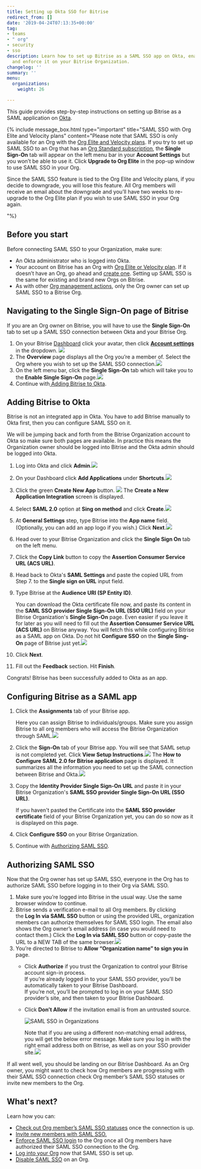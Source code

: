 ```yaml
---
title: Setting up Okta SSO for Bitrise
redirect_from: []
date: '2019-04-24T07:13:35+00:00'
tag:
- teams
- " org"
- security
- sso
description: Learn how to set up Bitrise as a SAML SSO app on Okta, enable SAML SSO
  and enforce it on your Bitrise Organization.
changelog: ''
summary: ''
menu:
  organizations:
    weight: 26

---
```

This guide provides step-by-step instructions on setting up Bitrise as a SAML application on [Okta](https://www.okta.com/).

{% include message_box.html type="important" title="SAML SSO with Org Elite and Velocity plans" content="Please note that SAML SSO is only available for an Org with the [Org Elite and Velocity plans](https://www.bitrise.io/pricing). If you try to set up SAML SSO to an Org that has an [Org Standard subscription](https://www.bitrise.io/pricing/teams), the **Single Sign-On** tab will appear on the left menu bar in your **Account Settings** but you won’t be able to use it. Click **Upgrade to Org Elite** in the pop-up window to use SAML SSO in your Org.

Since the SAML SSO feature is tied to the Org Elite and Velocity plans, if you decide to downgrade, you will lose this feature. All Org members will receive an email about the downgrade and you’ll have two weeks to re-upgrade to the Org Elite plan if you wish to use SAML SSO in your Org again.

"%}

## Before you start

Before connecting SAML SSO to your Organization, make sure:

* An Okta administrator who is logged into Okta.
* Your account on Bitrise has an Org with [Org Elite or Velocity plan](https://www.bitrise.io/pricing). If it doesn’t have an Org, go ahead and [create one](/team-management/organizations/creating-org/). Setting up SAML SSO is the same for existing and brand new Orgs on Bitrise.
* As with other [Org management actions](/team-management/organizations/members-organizations/), only the Org owner can set up SAML SSO to a Bitrise Org.

## Navigating to the Single Sign-On page of Bitrise

If you are an Org owner on Bitrise, you will have to use the **Single Sign-On** tab to set up a SAML SSO connection between Okta and your Bitrise Org.

1. On your Bitrise [Dashboard](https://app.bitrise.io/dashboard/builds) click your avatar, then click [**Account settings**](https://app.bitrise.io/me/profile#/overview) in the dropdown. ![](/img/account-settings-dropdown.jpg)
2. The **Overview** page displays all the Org you’re a member of. Select the Org where you wish to set up the SAML SSO connection.![](/img/overview-tab.jpg)
3. On the left menu bar, click the **Single Sign-On** tab which will take you to the **Enable Single Sign-On** page.![](/img/singlesingontab-1.jpg)
4. Continue with[ Adding Bitrise to Okta](/team-management/organizations/setting-up-okta-sso-for-bitrise/#adding-bitrise-to-okta).

## Adding Bitrise to Okta

Bitrise is not an integrated app in Okta. You have to add Bitrise manually to Okta first, then you can configure SAML SSO on it.

We will be jumping back and forth from the Bitrise Organization account to Okta so make sure both pages are available. In practice this means the Organization owner should be logged into Bitrise and the Okta admin should be logged into Okta.

 1. Log into Okta and click **Admin**.![](/img/add-apps-okta.jpg)
 2. On your Dashboard click **Add Applications** under **Shortcuts**.![](/img/okta-shortcuts.jpg)
 3. Click the green **Create New App** button.
    ![](/img/okta-create-new-app.jpg)
    The **Create a New Application Integration** screen is displayed.
 4. Select **SAML 2.0** option at **Sing on method** and click **Create**.![](/img/okta-create-new-app-pop-up.jpg)
 5. At **General Settings** step, type Bitrise into the **App name** field. (Optionally, you can add an app logo if you wish.) Click **Next**.![](/img/okta-general-settings.jpg)
 6. Head over to your Bitrise Organization and click the **Single Sign On** tab on the left menu.
 7. Click the **Copy Link** button to copy the **Assertion Consumer Service URL (ACS URL)**.
 8. Head back to Okta's **SAML Settings** and paste the copied URL from Step 7. to the **Single sign on URL** input field.
 9. Type Bitrise at the **Audience URI (SP Entity ID)**.

    You can download the Okta certificate file now, and paste its content in the **SAML SSO provider Single Sign-On URL (SSO URL)** field on your Bitrise Organization's **Single Sign-On** page. Even easier if you leave it for later as you will need to fill out the **Assertion Consumer Service URL (ACS URL)** on Bitrise anyway. You will fetch this while configuring Bitrise as a SAML app on Okta. Do not hit **Configure SSO** on the **Single Sing-On** page of Bitrise just yet.![](/img/saml-settings-okta-2.jpg)
10. Click **Next**.
11. Fill out the **Feedback** section. Hit **Finish**.

Congrats! Bitrise has been successfully added to Okta as an app.

## Configuring Bitrise as a SAML app

1. Click the **Assignments** tab of your Bitrise app.

   Here you can assign Bitrise to individuals/groups. Make sure you assign Bitrise to all org members who will access the Bitrise Organization through SAML.![](/img/okta-assign-user.jpg)
2. Click the **Sign-On** tab of your Bitrise app. You will see that SAML setup is not completed yet. Click **View Setup Instructions**.![](/img/view-setup-instructions.jpg)
   The **How to Configure SAML 2.0 for Bitrise application** page is displayed. It summarizes all the information you need to set up the SAML connection between Bitrise and Okta.![](/img/configure-bitrise-okta-1.jpg)
3. Copy the **Identity Provider Single Sign-On URL** and paste it in your Bitrise Organization's **SAML SSO provider Single Sign-On URL (SSO URL)**.

   If you haven't pasted the Certificate into the **SAML SSO provider certificate** field of your Bitrise Organization yet, you can do so now as it is displayed on this page.
4. Click **Configure SSO** on your Bitrise Organization.
5. Continue with [Authorizing SAML SSO](/team-management/organizations/setting-up-okta-sso-for-bitrise/#authorizing-saml-sso).

## Authorizing SAML SSO

Now that the Org owner has set up SAML SSO, everyone in the Org has to authorize SAML SSO before logging in to their Org via SAML SSO.

1. Make sure you’re logged into Bitrise in the usual way. Use the same browser window to continue.
2. Bitrise sends a verification e-mail to all Org members. By clicking the **Log In via SAML SSO** button or using the provided URL, organization members can authorize themselves for SAML SSO login. The email also shows the Org owner’s email address (in case you would need to contact them.) Click the **Log In via SAML SSO** button or copy-paste the URL to a NEW TAB of the same browser.![](/img/email-samlssso.jpg)
3. You’re directed to Bitrise to **Allow “Organization name” to sign you in** page.
   * Click **Authorize** if you trust the Organization to control your Bitrise account sign-in process.  
     If you’re already logged in to your SAML SSO provider, you’ll be automatically taken to your Bitrise Dashboard.  
     If you’re not, you’ll be prompted to log in on your SAML SSO provider’s site, and then taken to your Bitrise Dashboard.
   * Click **Don’t Allow** if the invitation email is from an untrusted source.

     ![SAML SSO in Organizations](https://devcenter.bitrise.io/img/enable-saml.jpg)

     Note that if you are using a different non-matching email address, you will get the below error message. Make sure you log in with the right email address both on Bitrise, as well as on your SSO provider site.![](/img/noconnectedsamlsso.png)

If all went well, you should be landing on our Bitrise Dashboard. As an Org owner, you might want to check how Org members are progressing with their SAML SSO connection check Org member’s SAML SSO statuses or invite new members to the Org.

## What's next?

Learn how you can:

* [Check out Org member’s SAML SSO statuses](/team-management/organizations/saml-sso-in-organizations/#checking-saml-sso-statuses-on-bitrise) once the connection is up.
* [Invite new members with SAML SSO.](/team-management/organizations/saml-sso-in-organizations/#inviting-new-org-members-with-saml-sso)
* [Enforce SAML SSO login](/team-management/organizations/saml-sso-in-organizations/#enforcing-saml-sso-on-an-organization) to the Org once all Org members have authorized their SAML SSO connection to the Org.
* [Log into your Org](/team-management/organizations/saml-sso-in-organizations/#logging-in-via-saml-sso-with-a-bitrise-account) now that SAML SSO is set up.
* [Disable SAML SSO](/team-management/organizations/saml-sso-in-organizations/#disabling-an-organizations-saml-sso) on an Org.